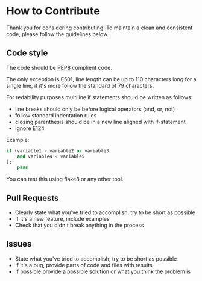 # How to Contribute
Thank you for considering contributing! To maintain a clean and consistent code, please follow the guidelines below.

## Code style
The code should be [PEP8](https://peps.python.org/pep-0008/) complient code.

The only exception is E501, line length can be up to 110 characters long for a single line, if it's more follow the standard of 79 characters.

For redability purposes multiline if statements should be written as follows:
- line breaks should only be before logical operators (and, or, not)
- follow standard indentation rules
- closing parenthesis should be in a new line aligned with if-statement
- ignore E124

Example:
```python
if (variable1 > variable2 or variable3
    and variable4 < variable5
):
    pass
```

You can test this using flake8 or any other tool.

## Pull Requests
- Clearly state what you've tried to accomplish, try to be short as possible
- If it's a new feature, include examples
- Check that you didn't break anything in the process

## Issues
- State what you've tried to accomplish, try to be short as possible
- If it's a bug, provide parts of code and files with results
- If possible provide a possible solution or what you think the problem is